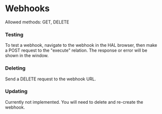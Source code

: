 # Webhooks

Allowed methods: GET, DELETE

### Testing

To test a webhook, navigate to the webhook in the HAL browser, then make a POST request to the "execute" relation. The response or error will be shown in the window.

### Deleting

Send a DELETE request to the webhook URL.

### Updating

Currently not implemented. You will need to delete and re-create the webhook.
